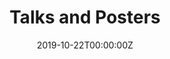 ---
title: "Talks and Posters"  # Add a page title.
summary: ""  # Add a page description.
date: "2019-10-22T00:00:00Z"  # Add today's date.
type: "widget_page"  # Page type is a Widget Page
---